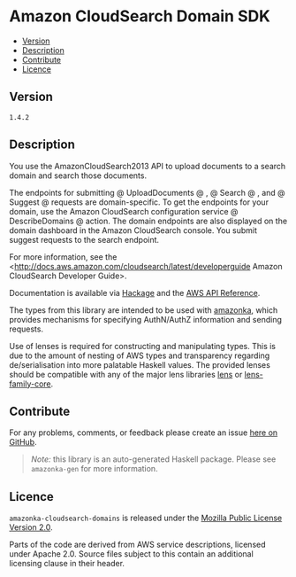# Amazon CloudSearch Domain SDK

* [Version](#version)
* [Description](#description)
* [Contribute](#contribute)
* [Licence](#licence)


## Version

`1.4.2`


## Description

You use the AmazonCloudSearch2013 API to upload documents to a search domain and search those documents.

The endpoints for submitting 
    @
    UploadDocuments
    @
    , 
    @
    Search
    @
    , and 
    @
    Suggest
    @
     requests are domain-specific. To get the endpoints for your domain, use the Amazon CloudSearch configuration service 
    @
    DescribeDomains
    @
     action. The domain endpoints are also displayed on the domain dashboard in the Amazon CloudSearch console. You submit suggest requests to the search endpoint.

For more information, see the <http://docs.aws.amazon.com/cloudsearch/latest/developerguide Amazon CloudSearch Developer Guide>.

Documentation is available via [Hackage](http://hackage.haskell.org/package/amazonka-cloudsearch-domains)
and the [AWS API Reference](https://aws.amazon.com/documentation/).

The types from this library are intended to be used with [amazonka](http://hackage.haskell.org/package/amazonka),
which provides mechanisms for specifying AuthN/AuthZ information and sending requests.

Use of lenses is required for constructing and manipulating types.
This is due to the amount of nesting of AWS types and transparency regarding
de/serialisation into more palatable Haskell values.
The provided lenses should be compatible with any of the major lens libraries
[lens](http://hackage.haskell.org/package/lens) or [lens-family-core](http://hackage.haskell.org/package/lens-family-core).

## Contribute

For any problems, comments, or feedback please create an issue [here on GitHub](https://github.com/brendanhay/amazonka/issues).

> _Note:_ this library is an auto-generated Haskell package. Please see `amazonka-gen` for more information.


## Licence

`amazonka-cloudsearch-domains` is released under the [Mozilla Public License Version 2.0](http://www.mozilla.org/MPL/).

Parts of the code are derived from AWS service descriptions, licensed under Apache 2.0.
Source files subject to this contain an additional licensing clause in their header.
